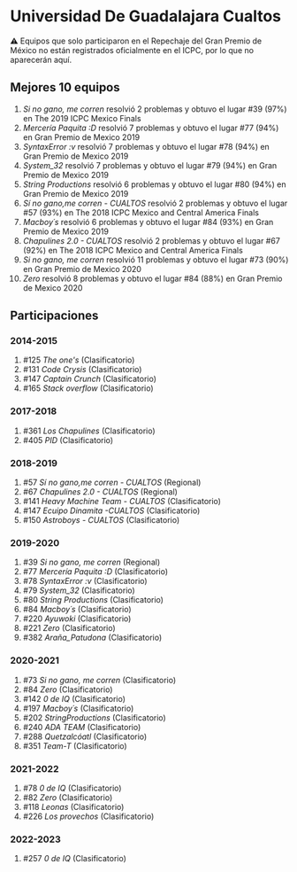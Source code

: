 # Universidad De Guadalajara Cualtos

:warning: Equipos que solo participaron en el Repechaje del Gran Premio de México no están registrados oficialmente en el ICPC, por lo que no aparecerán aquí.

## Mejores 10 equipos

1. _Si no gano, me corren_ resolvió 2 problemas y obtuvo el lugar #39 (97%) en The 2019 ICPC Mexico Finals
1. _Mercería Paquita :D_ resolvió 7 problemas y obtuvo el lugar #77 (94%) en Gran Premio de Mexico 2019
1. _SyntaxError :v_ resolvió 7 problemas y obtuvo el lugar #78 (94%) en Gran Premio de Mexico 2019
1. _System_32_ resolvió 7 problemas y obtuvo el lugar #79 (94%) en Gran Premio de Mexico 2019
1. _String Productions_ resolvió 6 problemas y obtuvo el lugar #80 (94%) en Gran Premio de Mexico 2019
1. _Sí no gano,me corren - CUALTOS_ resolvió 2 problemas y obtuvo el lugar #57 (93%) en The 2018 ICPC Mexico and Central America Finals
1. _Macboy´s_ resolvió 6 problemas y obtuvo el lugar #84 (93%) en Gran Premio de Mexico 2019
1. _Chapulines 2.0 - CUALTOS_ resolvió 2 problemas y obtuvo el lugar #67 (92%) en The 2018 ICPC Mexico and Central America Finals
1. _Si no gano, me corren_ resolvió 11 problemas y obtuvo el lugar #73 (90%) en Gran Premio de Mexico 2020
1. _Zero_ resolvió 8 problemas y obtuvo el lugar #84 (88%) en Gran Premio de Mexico 2020

## Participaciones

### 2014-2015

1. #125 _The one's_ (Clasificatorio)
1. #131 _Code Crysis_ (Clasificatorio)
1. #147 _Captain Crunch_ (Clasificatorio)
1. #165 _Stack overflow_ (Clasificatorio)

### 2017-2018

1. #361 _Los Chapulines_ (Clasificatorio)
1. #405 _PID_ (Clasificatorio)

### 2018-2019

1. #57 _Sí no gano,me corren - CUALTOS_ (Regional)
1. #67 _Chapulines 2.0 - CUALTOS_ (Regional)
1. #141 _Heavy Machine Team - CUALTOS_ (Clasificatorio)
1. #147 _Ecuipo Dinamita -CUALTOS_ (Clasificatorio)
1. #150 _Astroboys - CUALTOS_ (Clasificatorio)

### 2019-2020

1. #39 _Si no gano, me corren_ (Regional)
1. #77 _Mercería Paquita :D_ (Clasificatorio)
1. #78 _SyntaxError :v_ (Clasificatorio)
1. #79 _System_32_ (Clasificatorio)
1. #80 _String Productions_ (Clasificatorio)
1. #84 _Macboy´s_ (Clasificatorio)
1. #220 _Ayuwoki_ (Clasificatorio)
1. #221 _Zero_ (Clasificatorio)
1. #382 _Araña_Patudona_ (Clasificatorio)

### 2020-2021

1. #73 _Si no gano, me corren_ (Clasificatorio)
1. #84 _Zero_ (Clasificatorio)
1. #142 _0 de IQ_ (Clasificatorio)
1. #197 _Macboy´s_ (Clasificatorio)
1. #202 _StringProductions_ (Clasificatorio)
1. #240 _ADA TEAM_ (Clasificatorio)
1. #288 _Quetzalcóatl_ (Clasificatorio)
1. #351 _Team-T_ (Clasificatorio)

### 2021-2022

1. #78 _0 de IQ_ (Clasificatorio)
1. #82 _Zero_ (Clasificatorio)
1. #118 _Leonas_ (Clasificatorio)
1. #226 _Los provechos_ (Clasificatorio)

### 2022-2023

1. #257 _0 de IQ_ (Clasificatorio)



